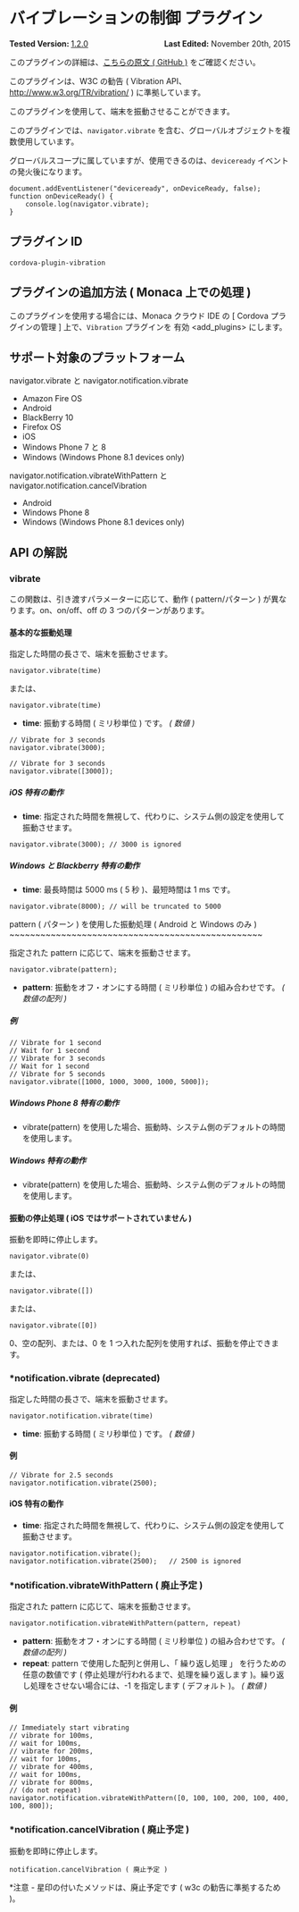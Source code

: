 <!---
    Licensed to the Apache Software Foundation (ASF) under one
    or more contributor license agreements.  See the NOTICE file
    distributed with this work for additional information
    regarding copyright ownership.  The ASF licenses this file
    to you under the Apache License, Version 2.0 (the
    "License"); you may not use this file except in compliance
    with the License.  You may obtain a copy of the License at

      http://www.apache.org/licenses/LICENSE-2.0

    Unless required by applicable law or agreed to in writing,
    software distributed under the License is distributed on an
    "AS IS" BASIS, WITHOUT WARRANTIES OR CONDITIONS OF ANY
    KIND, either express or implied.  See the License for the
    specific language governing permissions and limitations
    under the License.
-->
バイブレーションの制御 プラグイン
=================================

<div>
  <div  style="float: left;" align="left"><b>Tested Version: </b><a href="https://github.com/apache/cordova-plugin-vibration/blob/master/RELEASENOTES.md#120-jun-17-2015">1.2.0</a></div>   
  <div align="right" style="float: right;"><b>Last Edited:</b> November 20th, 2015</div>
  <br/>
</div>
<div class="admonition note">

このプラグインの詳細は、[こちらの原文 ( GitHub
)](https://github.com/apache/cordova-plugin-vibration)
をご確認ください。

</div>

このプラグインは、W3C の勧告 ( Vibration
API、http://www.w3.org/TR/vibration/ ) に準拠しています。

このプラグインを使用して、端末を振動させることができます。

このプラグインでは、`navigator.vibrate`
を含む、グローバルオブジェクトを複数使用しています。

グローバルスコープに属していますが、使用できるのは、`deviceready`
イベントの発火後になります。

    document.addEventListener("deviceready", onDeviceReady, false);
    function onDeviceReady() {
        console.log(navigator.vibrate);
    }

プラグイン ID
-------------

    cordova-plugin-vibration

プラグインの追加方法 ( Monaca 上での処理 )
------------------------------------------

このプラグインを使用する場合には、Monaca クラウド IDE の \[ Cordova
プラグインの管理 \] 上で、`Vibration` プラグインを
有効 &lt;add\_plugins&gt; にします。

サポート対象のプラットフォーム
------------------------------

navigator.vibrate と navigator.notification.vibrate

-   Amazon Fire OS
-   Android
-   BlackBerry 10
-   Firefox OS
-   iOS
-   Windows Phone 7 と 8
-   Windows (Windows Phone 8.1 devices only)

navigator.notification.vibrateWithPattern と
navigator.notification.cancelVibration

-   Android
-   Windows Phone 8
-   Windows (Windows Phone 8.1 devices only)

API の解説
----------

### vibrate

この関数は、引き渡すパラメーターに応じて、動作 ( pattern/パターン )
が異なります。on、on/off、off の 3 つのパターンがあります。

#### 基本的な振動処理

指定した時間の長さで、端末を振動させます。

    navigator.vibrate(time)

または、

    navigator.vibrate(time)

-   **time**: 振動する時間 ( ミリ秒単位 ) です。 *( 数値 )*

<!-- -->

    // Vibrate for 3 seconds
    navigator.vibrate(3000);

    // Vibrate for 3 seconds
    navigator.vibrate([3000]);

##### iOS 特有の動作

-   **time**:
    指定された時間を無視して、代わりに、システム側の設定を使用して振動させます。

<!-- -->

    navigator.vibrate(3000); // 3000 is ignored

##### Windows と Blackberry 特有の動作

-   **time**: 最長時間は 5000 ms ( 5 秒 )、最短時間は 1 ms です。

<!-- -->

    navigator.vibrate(8000); // will be truncated to 5000

pattern ( パターン ) を使用した振動処理 ( Android と Windows のみ )
\~\~\~\~\~\~\~\~\~\~\~\~\~\~\~\~\~\~\~\~\~\~\~\~\~\~\~\~\~\~\~\~\~\~\~\~\~\~\~\~\~\~\~\~\~\~\~\~\~

指定された pattern に応じて、端末を振動させます。

    navigator.vibrate(pattern);   

-   **pattern**: 振動をオフ・オンにする時間 ( ミリ秒単位 )
    の組み合わせです。 *( 数値の配列 )*

##### 例

    // Vibrate for 1 second
    // Wait for 1 second
    // Vibrate for 3 seconds
    // Wait for 1 second
    // Vibrate for 5 seconds
    navigator.vibrate([1000, 1000, 3000, 1000, 5000]);

##### Windows Phone 8 特有の動作

-   vibrate(pattern)
    を使用した場合、振動時、システム側のデフォルトの時間を使用します。

##### Windows 特有の動作

-   vibrate(pattern)
    を使用した場合、振動時、システム側のデフォルトの時間を使用します。

#### 振動の停止処理 ( iOS ではサポートされていません )

振動を即時に停止します。

    navigator.vibrate(0)

または、

    navigator.vibrate([])

または、

    navigator.vibrate([0])

0、空の配列、または、0 を 1
つ入れた配列を使用すれば、振動を停止できます。

### \*notification.vibrate (deprecated)

指定した時間の長さで、端末を振動させます。

    navigator.notification.vibrate(time)

-   **time**: 振動する時間 ( ミリ秒単位 ) です。 *( 数値 )*

#### 例

    // Vibrate for 2.5 seconds
    navigator.notification.vibrate(2500);

#### iOS 特有の動作

-   **time**:
    指定された時間を無視して、代わりに、システム側の設定を使用して振動させます。

<!-- -->

    navigator.notification.vibrate();
    navigator.notification.vibrate(2500);   // 2500 is ignored

### \*notification.vibrateWithPattern ( 廃止予定 )

指定された pattern に応じて、端末を振動させます。

    navigator.notification.vibrateWithPattern(pattern, repeat)

-   **pattern**: 振動をオフ・オンにする時間 ( ミリ秒単位 )
    の組み合わせです。 *( 数値の配列 )*
-   **repeat**: pattern で使用した配列と併用し、「 繰り返し処理 」
    を行うための任意の数値です (
    停止処理が行われるまで、処理を繰り返します
    )。繰り返し処理をさせない場合には、-1 を指定します ( デフォルト )。
    *( 数値 )*

#### 例

    // Immediately start vibrating
    // vibrate for 100ms,
    // wait for 100ms,
    // vibrate for 200ms,
    // wait for 100ms,
    // vibrate for 400ms,
    // wait for 100ms,
    // vibrate for 800ms,
    // (do not repeat)
    navigator.notification.vibrateWithPattern([0, 100, 100, 200, 100, 400, 100, 800]);

### \*notification.cancelVibration ( 廃止予定 )

振動を即時に停止します。

    notification.cancelVibration ( 廃止予定 )

\*注意 - 星印の付いたメソッドは、廃止予定です ( w3c の勧告に準拠するため
)。
